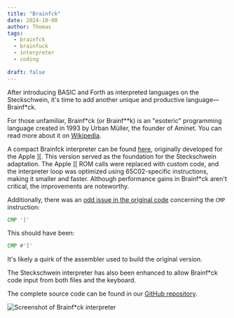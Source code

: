 ```yaml
---
title: "Brainfck"
date: 2024-10-08
author: Thomas
tags:
  - brainfck
  - brainfuck
  - interpreter
  - coding
  
draft: false
---
```


After introducing BASIC and Forth as interpreted languages on the Steckschwein, it's time to add another unique and productive language—Brainf*ck.

For those unfamiliar, Brainf*ck (or Brainf**k) is an "esoteric" programming language created in 1993 by Urban Müller, the founder of Aminet. You can read more about it on [Wikipedia](https://en.wikipedia.org/wiki/Brainfuck).

A compact Brainfck interpreter can be found [here](https://github.com/Michaelangel007/brainfuck6502/), originally developed for the Apple ][. This version served as the foundation for the Steckschwein adaptation. The Apple ][ ROM calls were replaced with custom code, and the interpreter loop was optimized using 65C02-specific instructions, making it smaller and faster. Although performance gains in Brainf*ck aren't critical, the improvements are noteworthy.

Additionally, there was an [odd issue in the original code](https://github.com/Michaelangel007/brainfuck6502/blob/master/BF6502A2.VER3B.S#L186) concerning the `CMP` instruction:

```asm
CMP ']'
```

This should have been:

```asm
CMP #']'
```

It's likely a quirk of the assembler used to build the original version.

The Steckschwein interpreter has also been enhanced to allow Brainf*ck code input from both files and the keyboard.

The complete source code can be found in our [GitHub repository](https://github.com/Steckschwein/code/tree/master/progs/brainfck).

![Screenshot of Brainf*ck interpreter](../images/bf.png)
